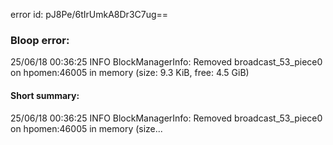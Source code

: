 error id: pJ8Pe/6tIrUmkA8Dr3C7ug==
### Bloop error:

25/06/18 00:36:25 INFO BlockManagerInfo: Removed broadcast_53_piece0 on hpomen:46005 in memory (size: 9.3 KiB, free: 4.5 GiB)
#### Short summary: 

25/06/18 00:36:25 INFO BlockManagerInfo: Removed broadcast_53_piece0 on hpomen:46005 in memory (size...